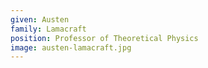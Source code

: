 ```yaml
---
given: Austen
family: Lamacraft
position: Professor of Theoretical Physics
image: austen-lamacraft.jpg
---
```

